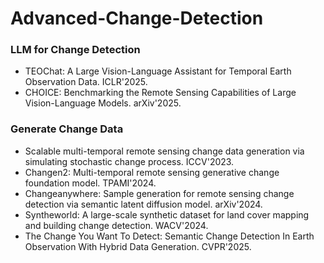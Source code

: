 # Advanced-Change-Detection

### LLM for Change Detection

- TEOChat: A Large Vision-Language Assistant for Temporal Earth Observation Data. ICLR'2025.
- CHOICE: Benchmarking the Remote Sensing Capabilities of Large Vision-Language Models. arXiv'2025.

### Generate Change Data

- Scalable multi-temporal remote sensing change data generation via simulating stochastic change process. ICCV'2023.
- Changen2: Multi-temporal remote sensing generative change foundation model. TPAMI'2024.
- Changeanywhere: Sample generation for remote sensing change detection via semantic latent diffusion model. arXiv'2024.
- Syntheworld: A large-scale synthetic dataset for land cover mapping and building change detection. WACV'2024.
- The Change You Want To Detect: Semantic Change Detection In Earth Observation With Hybrid Data Generation. CVPR'2025.


